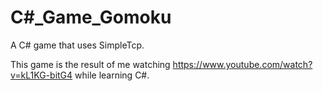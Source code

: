 # C#_Game_Gomoku

A C# game that uses SimpleTcp.

This game is the result of me watching https://www.youtube.com/watch?v=kL1KG-bitG4 while learning C#.
